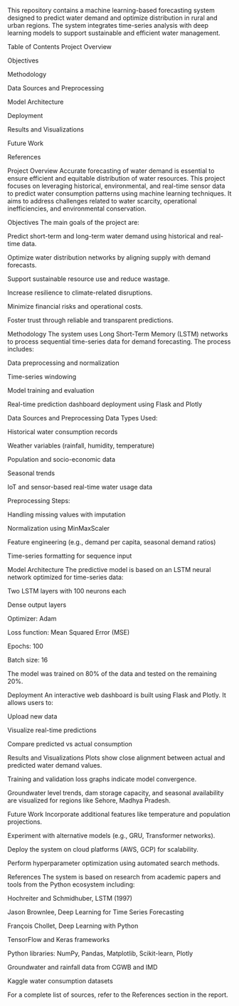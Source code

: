 This repository contains a machine learning-based forecasting system designed to predict water demand and optimize distribution in rural and urban regions. The system integrates time-series analysis with deep learning models to support sustainable and efficient water management.

Table of Contents
Project Overview

Objectives

Methodology

Data Sources and Preprocessing

Model Architecture

Deployment

Results and Visualizations

Future Work

References

Project Overview
Accurate forecasting of water demand is essential to ensure efficient and equitable distribution of water resources. This project focuses on leveraging historical, environmental, and real-time sensor data to predict water consumption patterns using machine learning techniques. It aims to address challenges related to water scarcity, operational inefficiencies, and environmental conservation.

Objectives
The main goals of the project are:

Predict short-term and long-term water demand using historical and real-time data.

Optimize water distribution networks by aligning supply with demand forecasts.

Support sustainable resource use and reduce wastage.

Increase resilience to climate-related disruptions.

Minimize financial risks and operational costs.

Foster trust through reliable and transparent predictions.

Methodology
The system uses Long Short-Term Memory (LSTM) networks to process sequential time-series data for demand forecasting. The process includes:

Data preprocessing and normalization

Time-series windowing

Model training and evaluation

Real-time prediction dashboard deployment using Flask and Plotly

Data Sources and Preprocessing
Data Types Used:

Historical water consumption records

Weather variables (rainfall, humidity, temperature)

Population and socio-economic data

Seasonal trends

IoT and sensor-based real-time water usage data

Preprocessing Steps:

Handling missing values with imputation

Normalization using MinMaxScaler

Feature engineering (e.g., demand per capita, seasonal demand ratios)

Time-series formatting for sequence input

Model Architecture
The predictive model is based on an LSTM neural network optimized for time-series data:

Two LSTM layers with 100 neurons each

Dense output layers

Optimizer: Adam

Loss function: Mean Squared Error (MSE)

Epochs: 100

Batch size: 16

The model was trained on 80% of the data and tested on the remaining 20%.

Deployment
An interactive web dashboard is built using Flask and Plotly. It allows users to:

Upload new data

Visualize real-time predictions

Compare predicted vs actual consumption

Results and Visualizations
Plots show close alignment between actual and predicted water demand values.

Training and validation loss graphs indicate model convergence.

Groundwater level trends, dam storage capacity, and seasonal availability are visualized for regions like Sehore, Madhya Pradesh.

Future Work
Incorporate additional features like temperature and population projections.

Experiment with alternative models (e.g., GRU, Transformer networks).

Deploy the system on cloud platforms (AWS, GCP) for scalability.

Perform hyperparameter optimization using automated search methods.

References
The system is based on research from academic papers and tools from the Python ecosystem including:

Hochreiter and Schmidhuber, LSTM (1997)

Jason Brownlee, Deep Learning for Time Series Forecasting

François Chollet, Deep Learning with Python

TensorFlow and Keras frameworks

Python libraries: NumPy, Pandas, Matplotlib, Scikit-learn, Plotly

Groundwater and rainfall data from CGWB and IMD

Kaggle water consumption datasets

For a complete list of sources, refer to the References section in the report.
